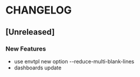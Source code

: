# CHANGELOG


## [Unreleased]

### New Features
- use envtpl new option --reduce-multi-blank-lines
- dashboards update






